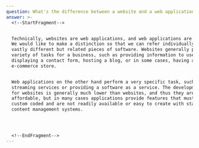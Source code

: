 ```yaml
---
question: What's the difference between a website and a web application?
answer: >-
  <!--StartFragment-->


  Technically, websites are web applications, and web applications are websites.
  We would like to make a distinction so that we can refer individually to two
  vastly different but related pieces of software. Websites generally perform a
  variety of tasks for a business, such as providing information to users,
  displaying a contact form, hosting a blog, or in some cases, having an
  e-commerce store.


  Web applications on the other hand perform a very specific task, such as video
  streaming services or providing a software as a service. The development time
  for websites is generally much lower than websites, and thus they are more
  affordable, but in many cases applications provide features that must be
  custom coded and are not readily available or easy to create with standard
  content management systems.




  <!--EndFragment-->
---
```

